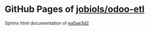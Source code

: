 GitHub Pages of [jobiols/odoo-etl](https://github.com/jobiols/odoo-etl.git)
===
Sphinx html documentation of [ea5ae3d2](https://github.com/jobiols/odoo-etl/tree/ea5ae3d233b5653b75aa20d391857b38548ddb9c)
